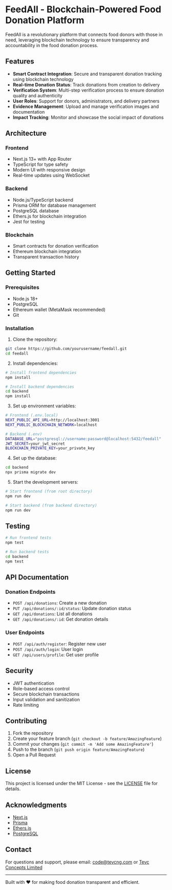 # FeedAll - Blockchain-Powered Food Donation Platform

FeedAll is a revolutionary platform that connects food donors with those in need, leveraging blockchain technology to ensure transparency and accountability in the food donation process.

## Features

- **Smart Contract Integration**: Secure and transparent donation tracking using blockchain technology
- **Real-time Donation Status**: Track donations from creation to delivery
- **Verification System**: Multi-step verification process to ensure donation quality and authenticity
- **User Roles**: Support for donors, administrators, and delivery partners
- **Evidence Management**: Upload and manage verification images and documentation
- **Impact Tracking**: Monitor and showcase the social impact of donations

## Architecture

### Frontend
- Next.js 13+ with App Router
- TypeScript for type safety
- Modern UI with responsive design
- Real-time updates using WebSocket

### Backend
- Node.js/TypeScript backend
- Prisma ORM for database management
- PostgreSQL database
- Ethers.js for blockchain integration
- Jest for testing

### Blockchain
- Smart contracts for donation verification
- Ethereum blockchain integration
- Transparent transaction history

## Getting Started

### Prerequisites
- Node.js 18+
- PostgreSQL
- Ethereum wallet (MetaMask recommended)
- Git

### Installation

1. Clone the repository:
```bash
git clone https://github.com/yourusername/feedall.git
cd feedall
```

2. Install dependencies:
```bash
# Install frontend dependencies
npm install

# Install backend dependencies
cd backend
npm install
```

3. Set up environment variables:
```bash
# Frontend (.env.local)
NEXT_PUBLIC_API_URL=http://localhost:3001
NEXT_PUBLIC_BLOCKCHAIN_NETWORK=localhost

# Backend (.env)
DATABASE_URL="postgresql://username:password@localhost:5432/feedall"
JWT_SECRET=your_jwt_secret
BLOCKCHAIN_PRIVATE_KEY=your_private_key
```

4. Set up the database:
```bash
cd backend
npx prisma migrate dev
```

5. Start the development servers:
```bash
# Start frontend (from root directory)
npm run dev

# Start backend (from backend directory)
npm run dev
```

## Testing

```bash
# Run frontend tests
npm test

# Run backend tests
cd backend
npm test
```

## API Documentation

### Donation Endpoints
- `POST /api/donations`: Create a new donation
- `PUT /api/donations/:id/status`: Update donation status
- `GET /api/donations`: List all donations
- `GET /api/donations/:id`: Get donation details

### User Endpoints
- `POST /api/auth/register`: Register new user
- `POST /api/auth/login`: User login
- `GET /api/users/profile`: Get user profile

## Security

- JWT authentication
- Role-based access control
- Secure blockchain transactions
- Input validation and sanitization
- Rate limiting

## Contributing

1. Fork the repository
2. Create your feature branch (`git checkout -b feature/AmazingFeature`)
3. Commit your changes (`git commit -m 'Add some AmazingFeature'`)
4. Push to the branch (`git push origin feature/AmazingFeature`)
5. Open a Pull Request

## License

This project is licensed under the MIT License - see the [LICENSE](LICENSE) file for details.

## Acknowledgments

- [Next.js](https://nextjs.org/)
- [Prisma](https://www.prisma.io/)
- [Ethers.js](https://docs.ethers.org/)
- [PostgreSQL](https://www.postgresql.org/)

## Contact

For questions and support, please email: code@tevcng.com or [Tevc Concepts Limited](https://tevcng.com/)

---

Built with ❤️ for making food donation transparent and efficient.

